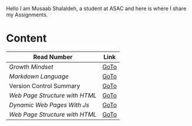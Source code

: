 Hello I am Musaab Shalaldeh, a student at ASAC and here is
where I share my Assignments.


# Content

| **Read Number**      | **Link** |
| ----------- | ----------- |
| _Growth Mindset_     | [GoTo](https://musaabshalaldeh.github.io/reading-notes/GrowthMindset)      |
| _Markdown Language_  | [GoTo](https://musaabshalaldeh.github.io/reading-notes/read1)       |
|      Version Control Summary       |    [GoTo](https://musaabshalaldeh.github.io/reading-notes/read2)          |
| _Web Page Structure with HTML_          |    [GoTo](https://musaabshalaldeh.github.io/reading-notes/htmlStructure)         |
|_Dynamic Web Pages With Js_| [GoTo](https://musaabshalaldeh.github.io/reading-notes/DynamicWebPages)            |
| _Web Page Structure with HTML_          |    [GoTo](https://musaabshalaldeh.github.io/reading-notes/htmlStructure)         |

